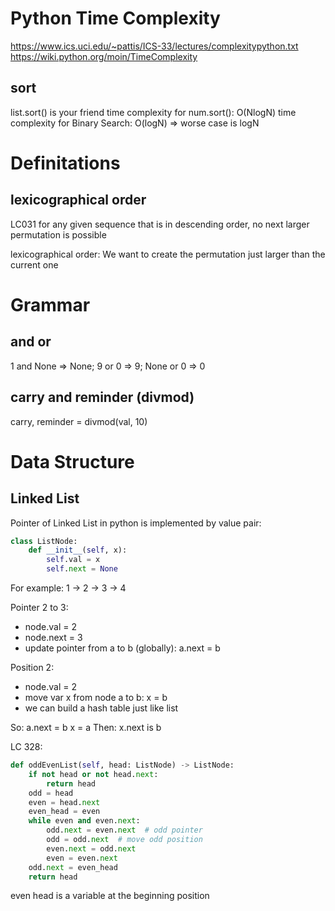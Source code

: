# Python Time Complexity
https://www.ics.uci.edu/~pattis/ICS-33/lectures/complexitypython.txt
https://wiki.python.org/moin/TimeComplexity

## sort
list.sort() is your friend
time complexity for num.sort(): O(NlogN)
time complexity for Binary Search: O(logN)
  => worse case is logN


# Definitations
## lexicographical order
LC031
for any given sequence that is in descending order, no next larger permutation is possible

lexicographical order: We want to create the permutation just larger than the current one


# Grammar
## and or
1 and None => None; 9 or 0 => 9; None or 0 => 0

## carry and reminder (divmod)
carry, reminder = divmod(val, 10)


# Data Structure
## Linked List

Pointer of Linked List in python is implemented by value pair:

```py
class ListNode:
    def __init__(self, x):
        self.val = x
        self.next = None
```

For example:
  1 -> 2 -> 3 -> 4

Pointer 2 to 3: 
  - node.val = 2
  - node.next = 3
- update pointer from a to b (globally):
  a.next = b

Position 2:
  - node.val = 2
- move var x from node a to b:
  x = b
- we can build a hash table just like list

So:
  a.next = b
  x = a
Then: x.next is b

LC 328:
```py
def oddEvenList(self, head: ListNode) -> ListNode:
    if not head or not head.next:
        return head
    odd = head
    even = head.next
    even_head = even
    while even and even.next:
        odd.next = even.next  # odd pointer
        odd = odd.next  # move odd position
        even.next = odd.next
        even = even.next
    odd.next = even_head
    return head
```
even head is a variable at the beginning position

